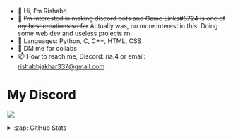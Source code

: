 - 👋 Hi, I’m Rishabh
- 👀 ~~I’m interested in making discord bots and Game Links#5724 is one of my best creations so far~~ Actually was, no more interest in this. Doing some web dev and useless projects rn.
- 🌱 Languages: Python, C, C++, HTML, CSS
- 💞️ DM me for collabs
- 📫 How to reach me, Discord: ria.4 or email: rishabhjakhar337@gmail.com

# My Discord
[![](https://discord.c99.nl/widget/theme-4/713056818972066140.png)](https://discord.gg/zPmc6wV)

<details>
  <summary>:zap: GitHub Stats</summary>
  <br>
  <img align="left" alt="Rishabh4Jakhar's GitHub Stats" src="https://github-readme-stats.vercel.app/api?username=Rishabh4Jakhar&show_icons=true&hide_border=true&theme=radical)" />

</details>

